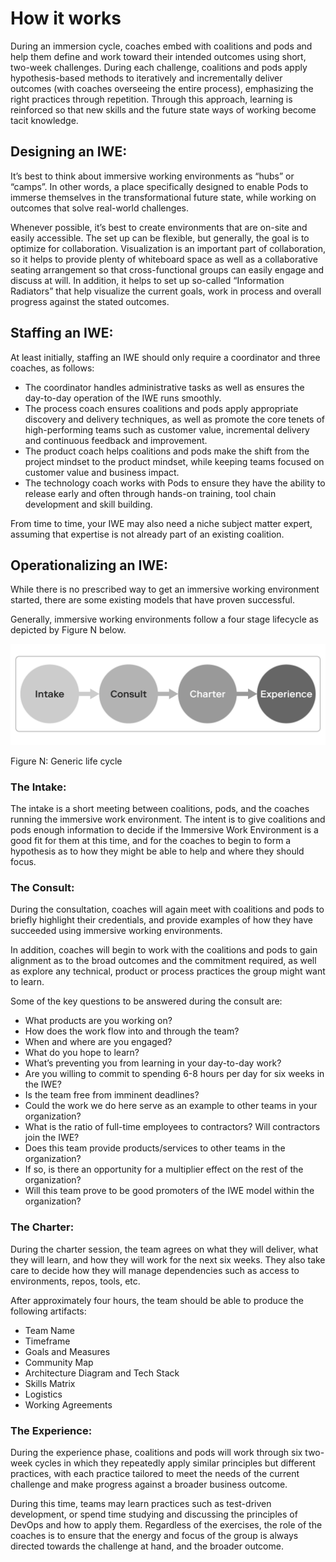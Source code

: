 # How it works

During an immersion cycle, coaches embed with coalitions and pods and help them define and work toward their intended outcomes using short, two-week challenges. During each challenge, coalitions and pods apply hypothesis-based methods to iteratively and incrementally deliver outcomes \(with coaches overseeing the entire process\), emphasizing the right practices through repetition. Through this approach, learning is reinforced so that new skills and the future state ways of working become tacit knowledge.

## Designing an IWE:

It’s best to think about immersive working environments as “hubs” or “camps”. In other words, a place specifically designed to enable Pods to immerse themselves in the transformational future state, while working on outcomes that solve real-world challenges.

Whenever possible, it’s best to create environments that are on-site and easily accessible. The set up can be flexible, but generally, the goal is to optimize for collaboration. Visualization is an important part of collaboration, so it helps to provide plenty of whiteboard space as well as a collaborative seating arrangement so that cross-functional groups can easily engage and discuss at will. In addition, it helps to set up so-called “Information Radiators” that help visualize the current goals, work in process and overall progress against the stated outcomes.

## Staffing an IWE:

At least initially, staffing an IWE should only require a coordinator and three coaches, as follows:

* The coordinator handles administrative tasks as well as ensures the day-to-day operation of the IWE runs smoothly.
* The process coach ensures coalitions and pods apply appropriate discovery and delivery techniques, as well as promote the core tenets of high-performing teams such as customer value, incremental delivery and continuous feedback and improvement.
* The product coach helps coalitions and pods make the shift from the project mindset to the product mindset, while keeping teams focused on customer value and business impact.
* The technology coach works with Pods to ensure they have the ability to release early and often through hands-on training, tool chain development and skill building.

From time to time, your IWE may also need a niche subject matter expert, assuming that expertise is not already part of an existing coalition.

## Operationalizing an IWE:

While there is no prescribed way to get an immersive working environment started, there are some existing models that have proven successful.

Generally, immersive working environments follow a four stage lifecycle as depicted by Figure N below.

![](../../.gitbook/assets/19%20%281%29%20%281%29%20%281%29%20%281%29.png)

Figure N: Generic life cycle

### The Intake:

The intake is a short meeting between coalitions, pods, and the coaches running the immersive work environment. The intent is to give coalitions and pods enough information to decide if the Immersive Work Environment is a good fit for them at this time, and for the coaches to begin to form a hypothesis as to how they might be able to help and where they should focus.

### The Consult:

During the consultation, coaches will again meet with coalitions and pods to briefly highlight their credentials, and provide examples of how they have succeeded using immersive working environments.

In addition, coaches will begin to work with the coalitions and pods to gain alignment as to the broad outcomes and the commitment required, as well as explore any technical, product or process practices the group might want to learn.

Some of the key questions to be answered during the consult are:

* What products are you working on?
* How does the work flow into and through the team?
* When and where are you engaged?
* What do you hope to learn?
* What’s preventing you from learning in your day-to-day work?
* Are you willing to commit to spending 6-8 hours per day for six weeks in the IWE?
* Is the team free from imminent deadlines?
* Could the work we do here serve as an example to other teams in your organization?
* What is the ratio of full-time employees to contractors? Will contractors join the IWE?
* Does this team provide products/services to other teams in the organization?
* If so, is there an opportunity for a multiplier effect on the rest of the organization?
* Will this team prove to be good promoters of the IWE model within the organization?

### The Charter:

During the charter session, the team agrees on what they will deliver, what they will learn, and how they will work for the next six weeks. They also take care to decide how they will manage dependencies such as access to environments, repos, tools, etc.

After approximately four hours, the team should be able to produce the following artifacts:

* Team Name
* Timeframe
* Goals and Measures
* Community Map
* Architecture Diagram and Tech Stack
* Skills Matrix
* Logistics
* Working Agreements

### The Experience:

During the experience phase, coalitions and pods will work through six two-week cycles in which they repeatedly apply similar principles but different practices, with each practice tailored to meet the needs of the current challenge and make progress against a broader business outcome.

During this time, teams may learn practices such as test-driven development, or spend time studying and discussing the principles of DevOps and how to apply them. Regardless of the exercises, the role of the coaches is to ensure that the energy and focus of the group is always directed towards the challenge at hand, and the broader outcome.

